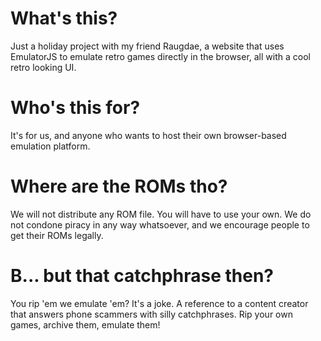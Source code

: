 # What's this?
Just a holiday project with my friend Raugdae, a website that uses EmulatorJS to emulate retro games directly in the browser, all with a cool retro looking UI.

# Who's this for?
It's for us, and anyone who wants to host their own browser-based emulation platform.

# Where are the ROMs tho?
We will not distribute any ROM file. You will have to use your own. We do not condone piracy in any way whatsoever, and we encourage people to get their ROMs legally.

# B... but that catchphrase then?
You rip 'em we emulate 'em? It's a joke. A reference to a content creator that answers phone scammers with silly catchphrases. Rip your own games, archive them, emulate them!
